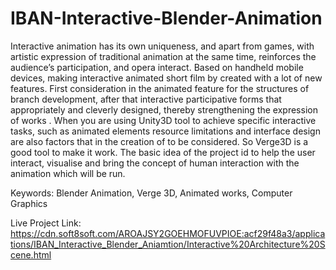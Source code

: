 # IBAN-Interactive-Blender-Animation
 Interactive animation has its own uniqueness, and apart from games, with artistic expression of traditional animation at the same time, reinforces the audience’s participation, and opera interact. Based on handheld mobile devices, making interactive animated short film by created with a lot of new features. First consideration in the animated feature for the structures of branch development, after that interactive participative forms that appropriately and cleverly designed, thereby strengthening the expression of works . When you are using Unity3D tool to achieve specific interactive tasks, such as animated elements resource limitations and interface design are also factors that in the creation of to be considered. So Verge3D is a good tool to make it work. The basic idea of the project id to help the user interact, visualise and bring the concept of human interaction with the animation which will be run.

 
Keywords: Blender Animation, Verge 3D, Animated works, Computer Graphics 

Live Project Link: https://cdn.soft8soft.com/AROAJSY2GOEHMOFUVPIOE:acf29f48a3/applications/IBAN_Interactive_Blender_Aniamtion/Interactive%20Architecture%20Scene.html
